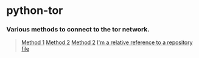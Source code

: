 # python-tor
### Various methods to connect to the tor network.

> [Method 1](https://github.com/c4rb0nx1/python-tor/blob/side/method_1.py)
> [Method 2](https://github.com/c4rb0nx1/python-tor/blob/side/method_2.py)
> [Method 2](https://github.com/c4rb0nx1/python-tor/blob/side/method_3.py)
[I'm a relative reference to a repository file](../blob/side/method_1.py)
